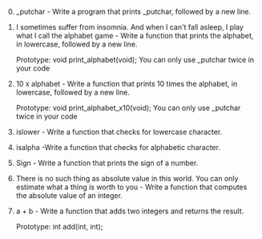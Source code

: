  0. _putchar - Write a program that prints _putchar, followed by a new line.
 1. I sometimes suffer from insomnia. And when I can't fall asleep, I play what I call the alphabet game - Write a function that prints the alphabet, in lowercase, followed by a new line.

    Prototype: void print_alphabet(void);
    You can only use _putchar twice in your code
2. 10 x alphabet  - Write a function that prints 10 times the alphabet, in lowercase, followed by a new line.

    Prototype: void print_alphabet_x10(void);
    You can only use _putchar twice in your code
3. islower - Write a function that checks for lowercase character. 
4. isalpha -Write a function that checks for alphabetic character.
5. Sign  - Write a function that prints the sign of a number.
6. There is no such thing as absolute value in this world. You can only estimate what a thing is worth to you - Write a function that computes the absolute value of an integer.
10. a + b  - Write a function that adds two integers and returns the result.

    Prototype: int add(int, int);
 
